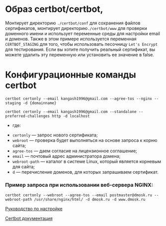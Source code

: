 # Образ certbot/certbot, 

Монтирует директорию `./certbot/conf` для сохранения файлов сертификатов, монтирует директорию`./certbot/www` для проверки 
доменного имени и использует переменные среды для настройки email и доменов. Также в этом примере используется переменная 
`CERTBOT_STAGING` для того, чтобы использовать песочницу `Let's Encrypt` для тестирования. 
Если вы хотите получить реальный сертификат, вы можете удалить эту переменную или установить ее значение в false.


# Конфигурационные команды certbot

```shell
certbot certonly --email kangash1996@gmail.com --agree-tos --nginx --staging -d {domainname}
```

```shell
certbot certonly --email kangash1996@gmail.com --standalone --preferred-challenges http -d localhost
```

* где:

- `certonly` — запрос нового сертификата;
- `webroot` — проверка будет выполняться на основе запроса к корню сайта;
- `agree-tos` — даем согласие на лицензионное соглашение;
- `email` — почтовый адрес администратора домена;
- `webroot-path` — каталог в системе Linux, который является корневым для сайта;
- `d` — перечисление доменов, для которых запрашиваем сертификат.


### Пример запроса при использовании веб-сервера NGINX:

```shell
certbot certonly --webroot --agree-tos --email postmaster@dmosk.ru --webroot-path /usr/share/nginx/html/ -d dmosk.ru -d www.dmosk.ru
```

[Руководство по настройке](https://www.digitalocean.com/community/tutorials/how-to-secure-nginx-with-let-s-encrypt-on-ubuntu-20-04-ru)

[Certbot документация](https://eff-certbot.readthedocs.io/en/stable/using.html#nginx)
